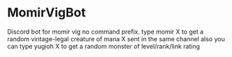 # MomirVigBot
Discord bot for momir vig
no command prefix. type momir X to get a random vintage-legal creature of mana X sent in the same channel
also you can type yugioh X to get a random monster of level/rank/link rating
